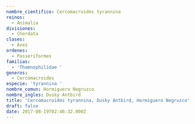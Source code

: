 ```yaml
---
nombre_cientifico: Cercomacroides tyrannina
reinos:
  - Animalia
divisiones:
  - Chordata
clases:
  - Aves
ordenes:
  - Passeriformes
familias:
  - 'Thamnophilidae '
generos:
  - Cercomacroides
especie: 'tyrannina '
nombre_comun: Hormiguero Negruzco
nombre_ingles: Dusky Antbird
title: 'Cercomacroides tyrannina, Dusky Antbird, Hormiguero Negruzco'
draft: false
date: 2017-08-19T02:46:32.000Z
---
```



